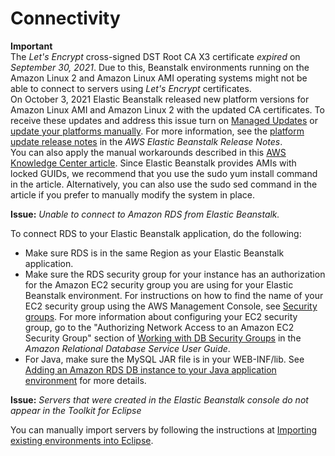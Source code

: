 # Connectivity<a name="troubleshooting-connectivity"></a>

**Important**  
The *Let's Encrypt* cross\-signed DST Root CA X3 certificate *expired* on *September 30, 2021*\. Due to this, Beanstalk environments running on the Amazon Linux 2 and Amazon Linux AMI operating systems might not be able to connect to servers using *Let's Encrypt* certificates\.  
On October 3, 2021 Elastic Beanstalk released new platform versions for Amazon Linux AMI and Amazon Linux 2 with the updated CA certificates\. To receive these updates and address this issue turn on [Managed Updates](environment-platform-update-managed.md) or [update your platforms manually](using-features.platform.upgrade.md#using-features.platform.upgrade.config)\. For more information, see the [platform update release notes](https://docs.aws.amazon.com/elasticbeanstalk/latest/relnotes/release-2021-10-03-linux.html) in the *AWS Elastic Beanstalk Release Notes*\.  
You can also apply the manual workarounds described in this [AWS Knowledge Center article](https://aws.amazon.com/premiumsupport/knowledge-center/ec2-expired-certificate/)\. Since Elastic Beanstalk provides AMIs with locked GUIDs, we recommend that you use the sudo yum install command in the article\. Alternatively, you can also use the sudo sed command in the article if you prefer to manually modify the system in place\.

**Issue:** *Unable to connect to Amazon RDS from Elastic Beanstalk\.*

To connect RDS to your Elastic Beanstalk application, do the following:
+ Make sure RDS is in the same Region as your Elastic Beanstalk application\. 
+ Make sure the RDS security group for your instance has an authorization for the Amazon EC2 security group you are using for your Elastic Beanstalk environment\. For instructions on how to find the name of your EC2 security group using the AWS Management Console, see [Security groups](using-features.managing.ec2.md#using-features.managing.ec2.securitygroups)\. For more information about configuring your EC2 security group, go to the "Authorizing Network Access to an Amazon EC2 Security Group" section of [Working with DB Security Groups](http://docs.aws.amazon.com/AmazonRDS/latest/UserGuide/USER_WorkingWithSecurityGroups.html) in the *Amazon Relational Database Service User Guide*\.
+ For Java, make sure the MySQL JAR file is in your WEB\-INF/lib\. See [Adding an Amazon RDS DB instance to your Java application environment](java-rds.md) for more details\.

**Issue:** *Servers that were created in the Elastic Beanstalk console do not appear in the Toolkit for Eclipse*

You can manually import servers by following the instructions at [Importing existing environments into Eclipse](java-eclipsetoolkit.md#create_deploy_Java.howto.importenv)\.